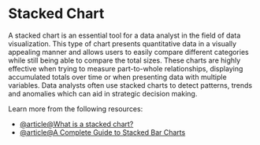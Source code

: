 # Stacked Chart 

A stacked chart is an essential tool for a data analyst in the field of data visualization. This type of chart presents quantitative data in a visually appealing manner and allows users to easily compare different categories while still being able to compare the total sizes. These charts are highly effective when trying to measure part-to-whole relationships, displaying accumulated totals over time or when presenting data with multiple variables. Data analysts often use stacked charts to detect patterns, trends and anomalies which can aid in strategic decision making.

Learn more from the following resources:

- [@article@What is a stacked chart?](https://www.spotfire.com/glossary/what-is-a-stacked-chart)
- [@article@A Complete Guide to Stacked Bar Charts](https://www.atlassian.com/data/charts/stacked-bar-chart-complete-guide)